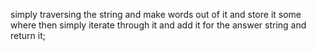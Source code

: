 simply traversing the string and make words out of it and store it some where
then simply iterate through it and add it for the answer string and return it;